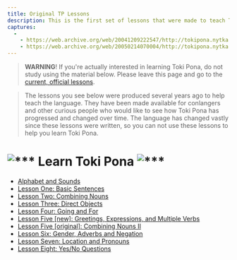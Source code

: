 ```yaml
---
title: Original TP Lessons
description: This is the first set of lessons that were made to teach Toki Pona. 
captures:
  -
    - https://web.archive.org/web/20041209222547/http://tokipona.nytka.org:80/about/lesson/learn.html
    - https://web.archive.org/web/20050214070004/http://tokipona.nytka.org:80/about/lesson/learn.html
---
```


> **WARNING**! If you're actually interested in learning Toki Pona, do not study using the material below. Please leave this page and go to the [current, official lessons](/lesson/lesson0.html).

> The lessons you see below were produced several years ago to help teach the language. They have been made available for conlangers and other curious people who would like to see how Toki Pona has progressed and changed over time. The language has changed vastly since these lessons were written, so you can not use these lessons to help you learn Toki Pona.


# <img alt="***" />  Learn Toki Pona <img alt="***" />

- [Alphabet and Sounds](sounds)
- [Lesson One: Basic Sentences](tp1)
- [Lesson Two: Combining Nouns](tp2)
- [Lesson Three: Direct Objects](tp3)
- [Lesson Four: Going and For](tp4)
- [Lesson Five [new]: Greetings, Expressions, and Multiple Verbs](tp5new)
- [Lesson Five [original]: Combining Nouns II](tp5)
- [Lesson Six: Gender, Adverbs and Negation](tp6)
- [Lesson Seven: Location and Pronouns](tp7)
- [Lesson Eight: Yes/No Questions](tp8)
